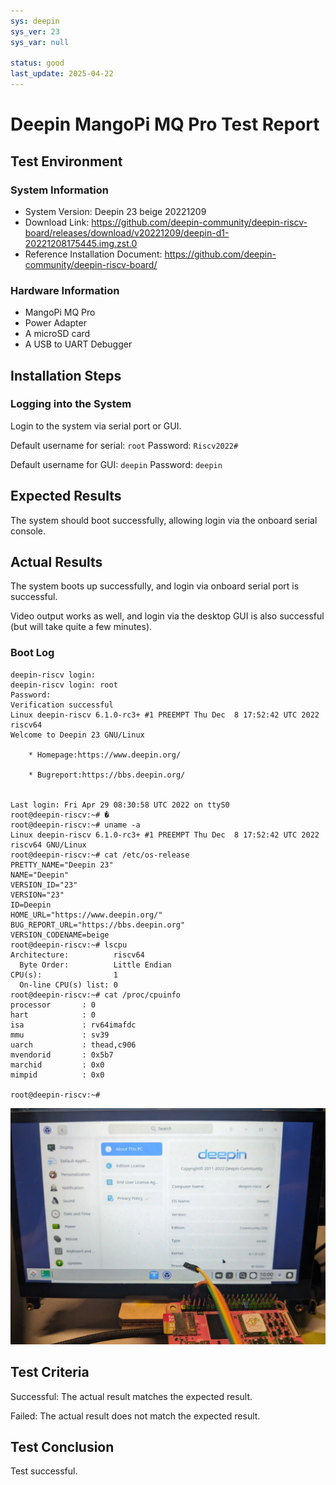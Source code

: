 ```yaml
---
sys: deepin
sys_ver: 23
sys_var: null

status: good
last_update: 2025-04-22
---
```


# Deepin MangoPi MQ Pro Test Report

## Test Environment

### System Information

- System Version: Deepin 23 beige 20221209
- Download Link: https://github.com/deepin-community/deepin-riscv-board/releases/download/v20221209/deepin-d1-20221208175445.img.zst.0
- Reference Installation Document: https://github.com/deepin-community/deepin-riscv-board/

### Hardware Information

- MangoPi MQ Pro
- Power Adapter
- A microSD card
- A USB to UART Debugger

## Installation Steps

### Logging into the System

Login to the system via serial port or GUI.

Default username for serial: `root`
Password: `Riscv2022#`

Default username for GUI: `deepin`
Password: `deepin`

## Expected Results

The system should boot successfully, allowing login via the onboard serial console.

## Actual Results

The system boots up successfully, and login via onboard serial port is successful.

Video output works as well, and login via the desktop GUI is also successful (but will take quite a few minutes).

### Boot Log

```log
deepin-riscv login:
deepin-riscv login: root
Password:
Verification successful
Linux deepin-riscv 6.1.0-rc3+ #1 PREEMPT Thu Dec  8 17:52:42 UTC 2022 riscv64
Welcome to Deepin 23 GNU/Linux

    * Homepage:https://www.deepin.org/

    * Bugreport:https://bbs.deepin.org/


Last login: Fri Apr 29 08:30:58 UTC 2022 on ttyS0
root@deepin-riscv:~# �
root@deepin-riscv:~# uname -a
Linux deepin-riscv 6.1.0-rc3+ #1 PREEMPT Thu Dec  8 17:52:42 UTC 2022 riscv64 GNU/Linux
root@deepin-riscv:~# cat /etc/os-release
PRETTY_NAME="Deepin 23"
NAME="Deepin"
VERSION_ID="23"
VERSION="23"
ID=Deepin
HOME_URL="https://www.deepin.org/"
BUG_REPORT_URL="https://bbs.deepin.org"
VERSION_CODENAME=beige
root@deepin-riscv:~# lscpu
Architecture:          riscv64
  Byte Order:          Little Endian
CPU(s):                1
  On-line CPU(s) list: 0
root@deepin-riscv:~# cat /proc/cpuinfo
processor       : 0
hart            : 0
isa             : rv64imafdc
mmu             : sv39
uarch           : thead,c906
mvendorid       : 0x5b7
marchid         : 0x0
mimpid          : 0x0

root@deepin-riscv:~#
```

![](./image.webp)

## Test Criteria

Successful: The actual result matches the expected result.

Failed: The actual result does not match the expected result.

## Test Conclusion

Test successful.
